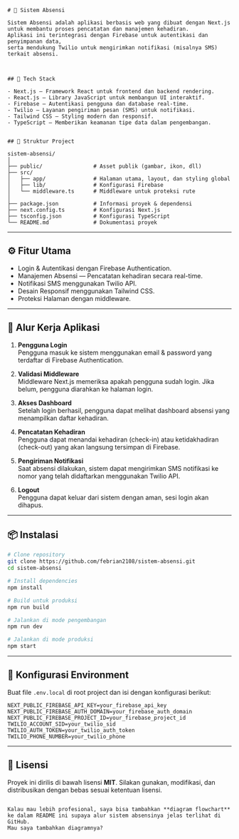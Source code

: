 ```
# 📌 Sistem Absensi

Sistem Absensi adalah aplikasi berbasis web yang dibuat dengan Next.js
untuk membantu proses pencatatan dan manajemen kehadiran.  
Aplikasi ini terintegrasi dengan Firebase untuk autentikasi dan penyimpanan data, 
serta mendukung Twilio untuk mengirimkan notifikasi (misalnya SMS) terkait absensi.



## 🚀 Tech Stack

- Next.js — Framework React untuk frontend dan backend rendering.
- React.js — Library JavaScript untuk membangun UI interaktif.
- Firebase — Autentikasi pengguna dan database real-time.
- Twilio — Layanan pengiriman pesan (SMS) untuk notifikasi.
- Tailwind CSS — Styling modern dan responsif.
- TypeScript — Memberikan keamanan tipe data dalam pengembangan.

```
```

## 📂 Struktur Project

sistem-absensi/
│
├── public/                # Asset publik (gambar, ikon, dll)
├── src/
│   ├── app/               # Halaman utama, layout, dan styling global
│   ├── lib/               # Konfigurasi Firebase
│   └── middleware.ts      # Middleware untuk proteksi rute
│
├── package.json           # Informasi proyek & dependensi
├── next.config.ts         # Konfigurasi Next.js
├── tsconfig.json          # Konfigurasi TypeScript
└── README.md              # Dokumentasi proyek

````

---

## ⚙️ Fitur Utama

- Login & Autentikasi dengan Firebase Authentication.
- Manajemen Absensi — Pencatatan kehadiran secara real-time.
- Notifikasi SMS menggunakan Twilio API.
- Desain Responsif menggunakan Tailwind CSS.
- Proteksi Halaman dengan middleware.

---
## 🔄 Alur Kerja Aplikasi

1. **Pengguna Login**  
   Pengguna masuk ke sistem menggunakan email & password yang terdaftar di Firebase Authentication.

2. **Validasi Middleware**  
   Middleware Next.js memeriksa apakah pengguna sudah login. Jika belum, pengguna diarahkan ke halaman login.

3. **Akses Dashboard**  
   Setelah login berhasil, pengguna dapat melihat dashboard absensi yang menampilkan daftar kehadiran.

4. **Pencatatan Kehadiran**  
   Pengguna dapat menandai kehadiran (check-in) atau ketidakhadiran (check-out) yang akan langsung tersimpan di Firebase.

5. **Pengiriman Notifikasi**  
   Saat absensi dilakukan, sistem dapat mengirimkan SMS notifikasi ke nomor yang telah didaftarkan menggunakan Twilio API.

6. **Logout**  
   Pengguna dapat keluar dari sistem dengan aman, sesi login akan dihapus.

---

## 📦 Instalasi

```bash
# Clone repository
git clone https://github.com/febrian2108/sistem-absensi.git
cd sistem-absensi

# Install dependencies
npm install

# Build untuk produksi
npm run build

# Jalankan di mode pengembangan
npm run dev

# Jalankan di mode produksi
npm start
````

---

## 🔑 Konfigurasi Environment

Buat file `.env.local` di root project dan isi dengan konfigurasi berikut:

```
NEXT_PUBLIC_FIREBASE_API_KEY=your_firebase_api_key
NEXT_PUBLIC_FIREBASE_AUTH_DOMAIN=your_firebase_auth_domain
NEXT_PUBLIC_FIREBASE_PROJECT_ID=your_firebase_project_id
TWILIO_ACCOUNT_SID=your_twilio_sid
TWILIO_AUTH_TOKEN=your_twilio_auth_token
TWILIO_PHONE_NUMBER=your_twilio_phone
```

---

## 📜 Lisensi

Proyek ini dirilis di bawah lisensi **MIT**.
Silakan gunakan, modifikasi, dan distribusikan dengan bebas sesuai ketentuan lisensi.

```

Kalau mau lebih profesional, saya bisa tambahkan **diagram flowchart** ke dalam README ini supaya alur sistem absensinya jelas terlihat di GitHub.  
Mau saya tambahkan diagramnya?
```
